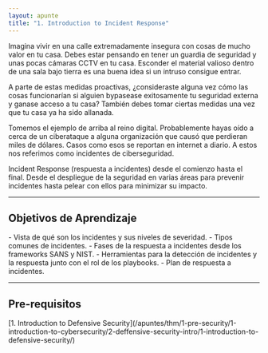 ```yaml
---
layout: apunte
title: "1. Introduction to Incident Response"
---
```


Imagina vivir en una calle extremadamente insegura con cosas de mucho valor en tu casa. Debes estar pensando en tener un guardia de seguridad y unas pocas cámaras CCTV en tu casa. Esconder el material valioso dentro de una sala bajo tierra es una buena idea si un intruso consigue entrar.

A parte de estas medidas proactivas, ¿consideraste alguna vez cómo las cosas funcionarían si alguien bypasease exitosamente tu seguridad externa y ganase acceso a tu casa? También debes tomar ciertas medidas una vez que tu casa ya ha sido allanada.

Tomemos el ejemplo de arriba al reino digital. Probablemente hayas oído a cerca de un ciberataque a alguna organización que causó que perdieran miles de dólares. Casos como esos se reportan en internet a diario. A estos nos referimos como incidentes de ciberseguridad. 

Incident Response (respuesta a incidentes) desde el comienzo hasta el final. Desde el despliegue de la seguridad en varias áreas para prevenir incidentes hasta pelear con ellos para minimizar su impacto.

-----------------------
<h2>Objetivos de Aprendizaje</h2>
- Vista de qué son los incidentes y sus niveles de severidad.
- Tipos comunes de incidentes.
- Fases de la respuesta a incidentes desde los frameworks SANS y NIST.
- Herramientas para la detección de incidentes y la respuesta junto con el rol de los playbooks.
- Plan de respuesta a incidentes.

---------------------------
<h2>Pre-requisitos</h2>
[1. Introduction to Defensive Security](/apuntes/thm/1-pre-security/1-introduction-to-cybersecurity/2-deffensive-security-intro/1-introduction-to-defensive-security/)

